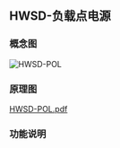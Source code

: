 ## HWSD-负载点电源

### 概念图

![HWSD-POL](HWSD-POL.PNG)

### 原理图

 [HWSD-POL.pdf](HWSD-POL.pdf) 

### 功能说明

